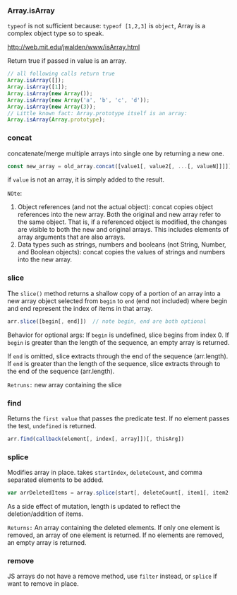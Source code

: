 
### Array.isArray

`typeof` is not sufficient because: 
`typeof [1,2,3]` is `object`, Array is a complex object type so to speak.

http://web.mit.edu/jwalden/www/isArray.html

Return true if passed in value is an array.
```js
// all following calls return true
Array.isArray([]);
Array.isArray([1]);
Array.isArray(new Array());
Array.isArray(new Array('a', 'b', 'c', 'd'));
Array.isArray(new Array(3));
// Little known fact: Array.prototype itself is an array:
Array.isArray(Array.prototype); 
```

### concat

concatenate/merge multiple arrays into single one by returning a new one.
```js
const new_array = old_array.concat([value1[, value2[, ...[, valueN]]]])
```
if `value` is not an array, it is simply added to the result.

`NOte`: 
1. Object references (and not the actual object): concat copies object references into the new array. Both the original and new array refer to the same object. That is, if a referenced object is modified, the changes are visible to both the new and original arrays. This includes elements of array arguments that are also arrays.
2. Data types such as strings, numbers and booleans (not String, Number, and Boolean objects): concat copies the values of strings and numbers into the new array.

### slice

The `slice()` method returns a shallow copy of a portion of an array into a new array object selected from `begin` to `end` (end not included) where begin and end represent the index of items in that array.

```js
arr.slice([begin[, end]])  // note begin, end are both optional
```
Behavior for optional args:
If `begin` is undefined, slice begins from index 0.
If `begin` is greater than the length of the sequence, an empty array is returned.

If `end` is omitted, slice extracts through the end of the sequence (arr.length).
If `end` is greater than the length of the sequence, slice extracts through to the end of the sequence (arr.length).

`Retruns:` new array containing the slice

### find

Returns the `first value` that passes the predicate test.
If no element passes the test, `undefined` is returned.
```js
arr.find(callback(element[, index[, array]])[, thisArg])
```

### splice

Modifies array in place.
takes `startIndex`, `deleteCount`, and comma separated elements to be added.
```js
var arrDeletedItems = array.splice(start[, deleteCount[, item1[, item2[, ...]]]])
```
As a side effect of mutation, length is updated to reflect the deletion/addition of items.

`Returns:` An array containing the deleted elements. If only one element is removed, an array of one element is returned. If no elements are removed, an empty array is returned.

### remove

JS arrays do not have a remove method, use `filter` instead, or `splice` if want to remove in place.

